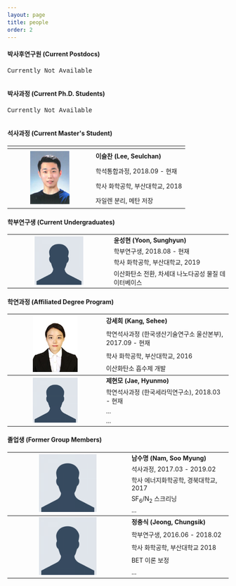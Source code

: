 ```yaml
---
layout: page
title: people
order: 2
---
```

<style type="text/css">
img.resize {
  max-width:50%;
  align:left;
}
</style>

<h4>박사후연구원 (Current Postdocs)</h4>
<table>
  <col>
  <col>
  <colgroup span="2"></colgroup>
  <thead>
  </thead>
  <font face="courier new">Currently Not Available</font>
</table>

<h4>박사과정 (Current Ph.D. Students)</h4>
<table>
  <col>
  <col>
  <colgroup span="2"></colgroup>
  <thead>
  </thead>

<font face="courier new">Currently Not Available</font>

</table>

<h4>석사과정 (Current Master's Student)</h4>
<table frame="void" border="0" style="width: 1200px;"><tbody><td style="width: 180px;"> <colgroup span="2"></colgroup>
    <tbody>
      <tr>
      <th rowspan="4" scope="rowgroup"> <img class="resize" src="/images/leeseulchan.jpg">
      </th>
        <td style="font-weight:bold" align="left">이슬찬 (Lee, Seulchan)</td>
      </tr>
      <tr>
        <td align="left">학석통합과정, 2018.09 - 현재</td>
      </tr>
      <tr>
        <td align="left">학사 화학공학, 부산대학교, 2018</td>
        </tr>
      <tr>
          <td align="left">자일렌 분리, 메탄 저장</td>
      </tr>
    </tbody>
</table>

<h4>학부연구생 (Current Undergraduates) </h4>
<table>
  <col>
  <col>
  <colgroup span="2"></colgroup>
  <thead>
  </thead>
  <tbody>
    <tr>
      <th rowspan="4" scope="rowgroup"> <img class="resize" src="/images/profile_pic.png">
      </th>
      <td style="font-weight:bold" align="left">윤성현 (Yoon, Sunghyun)</td>
    </tr>
    <tr>
      <td align="left">학부연구생, 2018.08 - 현재</td>
    </tr>
    <tr>
      <td align="left"> 학사 화학공학, 부산대학교, 2019 </td>
      </tr>
    <tr>
        <td align="left"> 이산화탄소 전환, 차세대 나노다공성 물질 데이터베이스 </td>
    </tr>
  </tbody>

</table>

<h4>학연과정 (Affiliated Degree Program)</h4>
<table>
  <col>
  <col>
  <colgroup span="2"></colgroup>
  <thead>
  </thead>

  <tbody>
    <tr>
    <th rowspan="4" scope="rowgroup"> <img class="resize" src="/images/kangsehee.png">
    </th>
      <td style="font-weight:bold" align="left">강세희 (Kang, Sehee)</td>
    </tr>
    <tr>
      <td align="left">학연석사과정 (한국생산기술연구소 울산본부), 2017.09 - 현재</td>
    </tr>
    <tr>
      <td align="left">학사 화학공학, 부산대학교, 2016</td>
      </tr>
    <tr>
        <td align="left">이산화탄소 흡수제 개발</td>
    </tr>
  </tbody>

  <tbody>
    <tr>
    <th rowspan="4" scope="rowgroup"> <img class="resize" src="/images/profile_pic.png">
    </th>
    <td style="font-weight:bold" align="left">제현모 (Jae, Hyunmo)</td>
    </tr>
    <tr>
      <td align="left">학연석사과정 (한국세라믹연구소), 2018.03 - 현재</td>
    </tr>
    <tr>
      <td align="left"> ... </td>
      </tr>
    <tr>
        <td align="left"> ... </td>
    </tr>
  </tbody>
</table>

<h4>졸업생 (Former Group Members) </h4>

<table>
  <col>
  <col>
  <colgroup span="2"></colgroup>
  <thead>
  </thead>

  <tbody>
    <tr>
    <th rowspan="5" scope="rowgroup"> <img class="resize" src="/images/profile_pic.png">
    </th>
      <td style="font-weight:bold" align="left">남수명 (Nam, Soo Myung)</td>
    </tr>
    <tr>
      <td align="left">석사과정, 2017.03 - 2019.02</td>
    </tr>
    <tr>
      <td align="left">학사 에너지화학공학, 경북대학교, 2017</td>
      </tr>
    <tr>
        <td align="left">SF<sub>6</sub>/N<sub>2</sub> 스크리닝</td>
    </tr>
    <tr>
        <td align="left">...</td>
    </tr>

  </tbody>

  <tbody>
    <tr>
    <th rowspan="5" scope="rowgroup"> <img class="resize" src="/images/profile_pic.png">
    </th>
      <td style="font-weight:bold" align="left">정충식 (Jeong, Chungsik)</td>
    </tr>
    <tr>
      <td align="left">학부연구생, 2016.06 - 2018.02 </td>
    </tr>
    <tr>
      <td align="left"> 학사 화학공학, 부산대학교 2018 </td>
      </tr>
    <tr>
        <td align="left"> BET 이론 보정 </td>
    </tr>
    <tr>
        <td align="left"> ... </td>
    </tr>
  </tbody>
</table>
